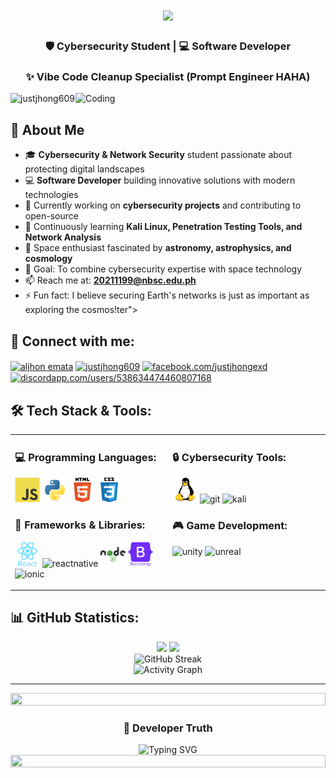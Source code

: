 <h1 align="center">
  <img src="https://readme-typing-svg.herokuapp.com/?lines=Hello,+I'm+Jhong+👋;Cybersecurity+%26+Software+Developer;Vibe+Code+Cleanup+Specialist+✨+(Prompt+Engineer+HAHA)!&center=true&size=30">
</h1>

<h3 align="center">🛡️ Cybersecurity Student | 💻 Software Developer</h3>
<h3 align="center">✨ Vibe Code Cleanup Specialist (Prompt Engineer HAHA)</h3>

<img align="right" alt="Coding" width="400" src="https://camo.githubusercontent.com/2366b34bb903c09617990fb5fff4622f3e941349e846ddb7e73df872a9d21233/68747470733a2f2f63646e2e6472696262626c652e636f6d2f75736572732f3733303730332f73637265656e73686f74732f363538313234332f6176656e746f2e676966">

<p align="left"> 
  <img src="https://komarev.com/ghpvc/?username=justjhong609&label=Profile%20views&color=0e75b6&style=flat" alt="justjhong609" /> 
</p>

## 🚀 About Me

- 🎓 **Cybersecurity & Network Security** student passionate about protecting digital landscapes
- 💻 **Software Developer** building innovative solutions with modern technologies
- 🔭 Currently working on **cybersecurity projects** and contributing to open-source
- 🌱 Continuously learning **Kali Linux, Penetration Testing Tools, and Network Analysis**
- 🌌 Space enthusiast fascinated by **astronomy, astrophysics, and cosmology**
- 🎯 Goal: To combine cybersecurity expertise with space technology
- 📫 Reach me at: **20211199@nbsc.edu.ph**
- ⚡ Fun fact: I believe securing Earth's networks is just as important as exploring the cosmos!ter">

## 🔗 Connect with me:
<p align="left">
<a href="https://linkedin.com/in/aljhon emata" target="blank"><img align="center" src="https://raw.githubusercontent.com/rahuldkjain/github-profile-readme-generator/master/src/images/icons/Social/linked-in-alt.svg" alt="aljhon emata" height="30" width="40" /></a>
<a href="https://kaggle.com/justjhong609" target="blank"><img align="center" src="https://raw.githubusercontent.com/rahuldkjain/github-profile-readme-generator/master/src/images/icons/Social/kaggle.svg" alt="justjhong609" height="30" width="40" /></a>
<a href="https://fb.com/facebook.com/justjhongexd" target="blank"><img align="center" src="https://raw.githubusercontent.com/rahuldkjain/github-profile-readme-generator/master/src/images/icons/Social/facebook.svg" alt="facebook.com/justjhongexd" height="30" width="40" /></a>
<a href="https://discord.gg/discordapp.com/users/538634474460807168" target="blank"><img align="center" src="https://raw.githubusercontent.com/rahuldkjain/github-profile-readme-generator/master/src/images/icons/Social/discord.svg" alt="discordapp.com/users/538634474460807168" height="30" width="40" /></a>
</p>

## 🛠️ Tech Stack & Tools:

<table>
<tr>
<td width="50%" valign="top">

### 💻 Programming Languages:
<p align="left">
  <img src="https://raw.githubusercontent.com/devicons/devicon/master/icons/javascript/javascript-original.svg" alt="javascript" width="40" height="40"/>
  <img src="https://raw.githubusercontent.com/devicons/devicon/master/icons/python/python-original.svg" alt="python" width="40" height="40"/>
  <img src="https://raw.githubusercontent.com/devicons/devicon/master/icons/html5/html5-original-wordmark.svg" alt="html5" width="40" height="40"/>
  <img src="https://raw.githubusercontent.com/devicons/devicon/master/icons/css3/css3-original-wordmark.svg" alt="css3" width="40" height="40"/>
</p>

### 🚀 Frameworks & Libraries:
<p align="left">
  <img src="https://raw.githubusercontent.com/devicons/devicon/master/icons/react/react-original-wordmark.svg" alt="react" width="40" height="40"/>
  <img src="https://reactnative.dev/img/header_logo.svg" alt="reactnative" width="40" height="40"/>
  <img src="https://raw.githubusercontent.com/devicons/devicon/master/icons/nodejs/nodejs-original-wordmark.svg" alt="nodejs" width="40" height="40"/>
  <img src="https://raw.githubusercontent.com/devicons/devicon/master/icons/bootstrap/bootstrap-plain-wordmark.svg" alt="bootstrap" width="40" height="40"/>
  <img src="https://upload.wikimedia.org/wikipedia/commons/d/d1/Ionic_Logo.svg" alt="ionic" width="40" height="40"/>
</p>

</td>
<td width="50%" valign="top">

### 🔒 Cybersecurity Tools:
<p align="left">
  <img src="https://raw.githubusercontent.com/devicons/devicon/master/icons/linux/linux-original.svg" alt="linux" width="40" height="40"/>
  <img src="https://www.vectorlogo.zone/logos/git-scm/git-scm-icon.svg" alt="git" width="40" height="40"/>
  <img src="https://www.kali.org/images/kali-logo.svg" alt="kali" width="40" height="40"/>
</p>

### 🎮 Game Development:
<p align="left">
  <img src="https://www.vectorlogo.zone/logos/unity3d/unity3d-icon.svg" alt="unity" width="40" height="40"/>
  <img src="https://raw.githubusercontent.com/kenangundogan/fontisto/036b7eca71aab1bef8e6a0518f7329f13ed62f6b/icons/svg/brand/unreal-engine.svg" alt="unreal" width="40" height="40"/>
</p>



</td>
</tr>
</table>

## 📊 GitHub Statistics:

<div align="center">
  <img height="180em" src="https://github-readme-stats.vercel.app/api?username=justjhong609&show_icons=true&theme=tokyonight&include_all_commits=true&count_private=true"/>
  <img height="180em" src="https://github-readme-stats.vercel.app/api/top-langs/?username=justjhong609&layout=compact&langs_count=7&theme=tokyonight"/>
</div>

<div align="center">
  <img src="https://github-readme-streak-stats.herokuapp.com/?user=justjhong609&theme=tokyonight" alt="GitHub Streak"/>
</div>

<div align="center">
  <img src="https://github-readme-activity-graph.vercel.app/graph?username=justjhong609&theme=tokyo-night&bg_color=1a1b27&color=70a5fd&line=bf91f3&point=38bdae&area=true&hide_border=true" alt="Activity Graph"/>
</div>

---

<div align="center">
  <img src="https://i.imgur.com/dBaSKWF.gif" height="20" width="100%">
  <h3>💭 Developer Truth</h3>
  <img src="https://readme-typing-svg.herokuapp.com?font=Fira+Code&pause=1000&color=2F81F7&center=true&vCenter=true&width=600&lines=It+works+on+my+machine+%F0%9F%A4%B7%E2%80%8D%E2%99%82%EF%B8;There+are+only+10+types+of+people...;Those+who+understand+binary+and+those+who+don't;99+little+bugs+in+the+code...;99+little+bugs+in+the+code...;Take+one+down%2C+patch+it+around...;117+little+bugs+in+the+code!" alt="Typing SVG" />
  <img src="https://i.imgur.com/dBaSKWF.gif" height="20" width="100%">
</div>




